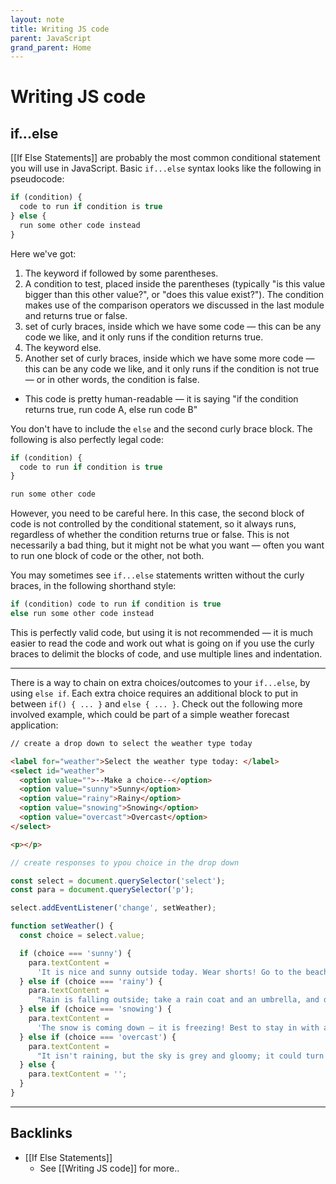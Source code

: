 ```yaml
---
layout: note
title: Writing JS code
parent: JavaScript
grand_parent: Home
---
```


# Writing JS code

## if...else

[[If Else Statements]] are probably the most common conditional statement you will use in JavaScript. Basic `if...else` syntax looks like the following in pseudocode:

```js
if (condition) {
  code to run if condition is true
} else {
  run some other code instead
}
```

Here we've got:

1. The keyword if followed by some parentheses.
2. A condition to test, placed inside the parentheses (typically "is this value bigger than this other value?", or "does this value exist?"). The condition makes use of the comparison operators we discussed in the last module and returns true or false.
3. set of curly braces, inside which we have some code — this can be any code we like, and it only runs if the condition returns true.
4. The keyword else.
5. Another set of curly braces, inside which we have some more code — this can be any code we like, and it only runs if the condition is not true — or in other words, the condition is false.

- This code is pretty human-readable — it is saying "if the condition returns true, run code A, else run code B"

You don't have to include the `else` and the second curly brace block. The following is also perfectly legal code:

```js
if (condition) {
  code to run if condition is true
}

run some other code
```

However, you need to be careful here. In this case, the second block of code is not controlled by the conditional statement, so it always runs, regardless of whether the condition returns true or false. This is not necessarily a bad thing, but it might not be what you want — often you want to run one block of code or the other, not both.

You may sometimes see `if...else` statements written without the curly braces, in the following shorthand style:

```js
if (condition) code to run if condition is true
else run some other code instead
```

This is perfectly valid code, but using it is not recommended — it is much easier to read the code and work out what is going on if you use the curly braces to delimit the blocks of code, and use multiple lines and indentation.

---

There is a way to chain on extra choices/outcomes to your `if...else`, by using `else if`. Each extra choice requires an additional block to put in between `if() { ... }` and `else { ... }`. Check out the following more involved example, which could be part of a simple weather forecast application:

```html
// create a drop down to select the weather type today

<label for="weather">Select the weather type today: </label>
<select id="weather">
  <option value="">--Make a choice--</option>
  <option value="sunny">Sunny</option>
  <option value="rainy">Rainy</option>
  <option value="snowing">Snowing</option>
  <option value="overcast">Overcast</option>
</select>

<p></p>
```

```js
// create responses to ypou choice in the drop down

const select = document.querySelector('select');
const para = document.querySelector('p');

select.addEventListener('change', setWeather);

function setWeather() {
  const choice = select.value;

  if (choice === 'sunny') {
    para.textContent =
      'It is nice and sunny outside today. Wear shorts! Go to the beach, or the park, and get an ice cream.';
  } else if (choice === 'rainy') {
    para.textContent =
      "Rain is falling outside; take a rain coat and an umbrella, and don't stay out for too long.";
  } else if (choice === 'snowing') {
    para.textContent =
      'The snow is coming down — it is freezing! Best to stay in with a cup of hot chocolate, or go build a snowman.';
  } else if (choice === 'overcast') {
    para.textContent =
      "It isn't raining, but the sky is grey and gloomy; it could turn any minute, so take a rain coat just in case.";
  } else {
    para.textContent = '';
  }
}
```

---
## Backlinks
* [[If Else Statements]]
	* See [[Writing JS code]] for more..

